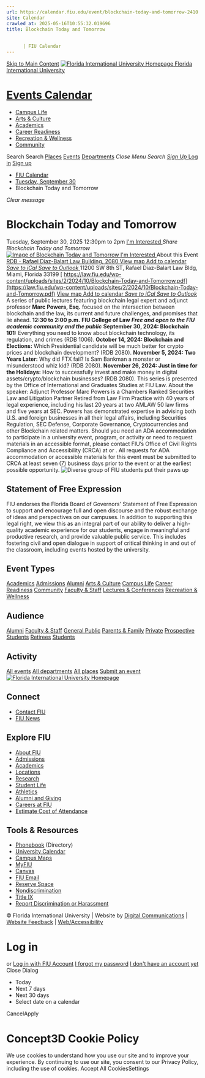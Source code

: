 ```yaml
---
url: https://calendar.fiu.edu/event/blockchain-today-and-tomorrow-2410
site: Calendar
crawled_at: 2025-05-16T10:55:32.019696
title: Blockchain Today and Tomorrow
    
    
      | FIU Calendar
---
```


[Skip to Main Content](https://calendar.fiu.edu/event/blockchain-today-and-tomorrow-2410#main-content)
[![Florida International University Homepage](https://digicdn.fiu.edu/core/_assets/images/logo-top.png) Florida International University](https://www.fiu.edu)
# [Events Calendar ](https://calendar.fiu.edu/)
  * [Campus Life](https://calendar.fiu.edu/calendar?event_types%5B%5D=127595)
  * [Arts & Culture](https://calendar.fiu.edu/calendar?event_types%5B%5D=127590)
  * [Academics](https://calendar.fiu.edu/calendar?event_types%5B%5D=127582)
  * [Career Readiness](https://calendar.fiu.edu/calendar?event_types%5B%5D=127584)
  * [Recreation & Wellness](https://calendar.fiu.edu/calendar?event_types%5B%5D=127603)
  * [Community](https://calendar.fiu.edu/calendar?event_types%5B%5D=127601)


Search Search
[Places](https://calendar.fiu.edu/search/places) [Events](https://calendar.fiu.edu/calendar) [Departments](https://calendar.fiu.edu/search/departments)
_Close Menu_
_Search_ [ _Sign Up_ ](https://calendar.fiu.edu/signup)
[Log in](https://calendar.fiu.edu/auth/shib_login?previous_url=https%3A%2F%2Fcalendar.fiu.edu%2Fevent%2Fblockchain-today-and-tomorrow-2410) [Sign up](https://calendar.fiu.edu/signup)
  * [FIU Calendar](https://calendar.fiu.edu/)
  * [Tuesday, September 30](https://calendar.fiu.edu/calendar/day/2025/9/30)
  * Blockchain Today and Tomorrow


_Clear message_
# Blockchain Today and Tomorrow
Tuesday, September 30, 2025 12:30pm to 2pm 
[ I'm Interested ](https://calendar.fiu.edu/event/47665514511487/confirm?return=https%3A%2F%2Fcalendar.fiu.edu%2Fevent%2Fblockchain-today-and-tomorrow-2410)
_Share Blockchain Today and Tomorrow_
[ ![Image of Blockchain Today and Tomorrow](https://localist-images.azureedge.net/photos/624058/card/6f3567bdf86c604e2edfd1647e49fb40d47088d6.jpg) ](https://calendar.fiu.edu/photo/624058)
[ I'm Interested ](https://calendar.fiu.edu/event/47665514511487/confirm?return=https%3A%2F%2Fcalendar.fiu.edu%2Fevent%2Fblockchain-today-and-tomorrow-2410)
About this Event
[ RDB - Rafael Diaz-Balart Law Building, 2080 ](https://calendar.fiu.edu/rdb) [View map ](https://calendar.fiu.edu/event/blockchain-today-and-tomorrow-2410#about_map)
[Add to calendar ](https://calendar.fiu.edu/event/blockchain-today-and-tomorrow-2410)
[ _Save to iCal_ ](https://calendar.fiu.edu/event/blockchain-today-and-tomorrow-2410.ics "Save to iCal") [ _Save to Outlook_ ](https://calendar.fiu.edu/event/blockchain-today-and-tomorrow-2410.ics "Save to Outlook")
11200 SW 8th ST, Rafael Diaz-Balart Law Bldg, Miami, Florida 33199
[ https://law.fiu.edu/wp-content/uploads/sites/2/2024/10/Blockchain-Today-and-Tomorrow.pdf](https://law.fiu.edu/wp-content/uploads/sites/2/2024/10/Blockchain-Today-and-Tomorrow.pdf)
[View map ](https://calendar.fiu.edu/event/blockchain-today-and-tomorrow-2410#about_map)
[Add to calendar ](https://calendar.fiu.edu/event/blockchain-today-and-tomorrow-2410)
[ _Save to iCal_ ](https://calendar.fiu.edu/event/blockchain-today-and-tomorrow-2410.ics "Save to iCal") [ _Save to Outlook_ ](https://calendar.fiu.edu/event/blockchain-today-and-tomorrow-2410.ics "Save to Outlook")
A series of public lectures featuring blockchain legal expert and adjunct professor **Marc Powers, Esq.** focused on the intersection between blockchain and the law, its current and future challenges, and promises that lie ahead. 
**12:30 to 2:00 p.m.**
**FIU College of Law**
**_Free and open to the FIU academic community and the public_**
**September 30, 2024: Blockchain 101:** Everything you need to know about blockchain technology, its regulation, and crimes (RDB 1006). 
**October 14, 2024: Blockchain and Elections:** Which Presidential candidate will be much better for crypto prices and blockchain development? (RDB 2080). 
**November 5, 2024: Two Years Later:** Why did FTX fail? Is Sam Bankman a monster or misunderstood whiz kid? (RDB 2080). 
**November 26, 2024: Just in time for the Holidays:** How to successfully invest and make money in digital assets/crypto/blockchain businesses? (RDB 2080). 
This series is presented by the Office of International and Graduates Studies at FIU Law. 
About the speaker: Adjunct Professor Marc Powers is a Chambers Ranked Securities Law and Litigation Partner Retired from Law Firm Practice with 40 years of legal experience, including his last 20 years at two AMLAW 50 law firms and five years at SEC. Powers has demonstrated expertise in advising both U.S. and foreign businesses in all their legal affairs, including Securities Regulation, SEC Defense, Corporate Governance, Cryptocurrencies and other Blockchain related matters. 
Should you need an ADA accommodation to participate in a university event, program, or activity or need to request materials in an accessible format, please contact FIU’s Office of Civil Rights Compliance and Accessibility (CRCA) at or . All requests for ADA accommodation or accessible materials for this event must be submitted to CRCA at least seven (7) business days prior to the event or at the earliest possible opportunity. 
![Diverse group of FIU students put their paws up](https://www.fiu.edu/_assets/images/thumbnail-students-paw.jpg)
## Statement of Free Expression
FIU endorses the Florida Board of Governors' Statement of Free Expression to support and encourage full and open discourse and the robust exchange of ideas and perspectives on our campuses. In addition to supporting this legal right, we view this as an integral part of our ability to deliver a high-quality academic experience for our students, engage in meaningful and productive research, and provide valuable public service. This includes fostering civil and open dialogue in support of critical thinking in and out of the classroom, including events hosted by the university.
## Event Types
[Academics](https://calendar.fiu.edu/calendar?event_types%5B%5D=127582)
[Admissions](https://calendar.fiu.edu/calendar?event_types%5B%5D=127583)
[Alumni](https://calendar.fiu.edu/calendar?event_types%5B%5D=127589)
[Arts & Culture](https://calendar.fiu.edu/calendar?event_types%5B%5D=127590)
[Campus Life](https://calendar.fiu.edu/calendar?event_types%5B%5D=127595)
[Career Readiness](https://calendar.fiu.edu/calendar?event_types%5B%5D=127584)
[Community](https://calendar.fiu.edu/calendar?event_types%5B%5D=127601)
[Faculty & Staff](https://calendar.fiu.edu/calendar?event_types%5B%5D=127602)
[Lectures & Conferences](https://calendar.fiu.edu/calendar?event_types%5B%5D=127587)
[Recreation & Wellness](https://calendar.fiu.edu/calendar?event_types%5B%5D=127603)
## Audience
[Alumni](https://calendar.fiu.edu/calendar?event_types%5B%5D=121721)
[Faculty & Staff](https://calendar.fiu.edu/calendar?event_types%5B%5D=121720)
[General Public](https://calendar.fiu.edu/calendar?event_types%5B%5D=121722)
[Parents & Family](https://calendar.fiu.edu/calendar?event_types%5B%5D=36918157286658)
[Private](https://calendar.fiu.edu/calendar?event_types%5B%5D=129753)
[Prospective Students](https://calendar.fiu.edu/calendar?event_types%5B%5D=121723)
[Retirees](https://calendar.fiu.edu/calendar?event_types%5B%5D=37290279036119)
[Students](https://calendar.fiu.edu/calendar?event_types%5B%5D=121719)
## Activity
[All events](https://calendar.fiu.edu/search?what=events)
[All departments](https://calendar.fiu.edu/search/departments)
[All places](https://calendar.fiu.edu/search?what=places)
[Submit an event](https://calendar.fiu.edu/admin/events/new/basic-information)
[ ![Florida International University Homepage](https://digicdn.fiu.edu/core/_assets/images/footer-logo.svg) ](https://www.fiu.edu/)
## Connect
  * [Contact FIU](https://www.fiu.edu/about/contact-us/index.html)
  * [FIU News](https://news.fiu.edu/)


## Explore FIU
  * [About FIU](https://www.fiu.edu/about/index.html)
  * [Admissions](https://www.fiu.edu/admissions/index.html)
  * [Academics](https://www.fiu.edu/academics/index.html)
  * [Locations](https://www.fiu.edu/locations/index.html)
  * [Research](https://www.fiu.edu/research/index.html)
  * [Student Life](https://www.fiu.edu/student-life/index.html)
  * [Athletics](https://www.fiu.edu/athletics/index.html)
  * [Alumni and Giving](https://www.fiu.edu/alumni-and-giving/index.html)
  * [Careers at FIU](https://hr.fiu.edu/careers/)
  * [Estimate Cost of Attendance](https://onestop.fiu.edu/finances/estimate-your-costs/)


## Tools & Resources
  * [Phonebook](https://phonebook.fiu.edu) (Directory)
  * [University Calendar](https://calendar.fiu.edu/)
  * [Campus Maps](https://campusmaps.fiu.edu/)
  * [MyFIU](https://my.fiu.edu/)
  * [Canvas](https://canvas.fiu.edu)
  * [FIU Email](http://mail.fiu.edu/)
  * [Reserve Space](https://reservespace.fiu.edu/make-reservation/)
  * [Nondiscrimination](https://ace.fiu.edu/civil-rights-and-accessibility/harassment-and-discrimination/)
  * [Title IX](https://ace.fiu.edu/title-ix/)
  * [Report Discrimination or Harassment](https://report.fiu.edu/)


© Florida International University  | Website by [Digital Communications](https://stratcomm.fiu.edu/digital-print/websites/) | [Website Feedback](https://webforms.fiu.edu/view.php?id=370774&element_5=https://calendar.fiu.edu/https://calendar.fiu.edu/) | [Web/Accessibility](https://accessibility.fiu.edu/)
# Log in
or
[Log in with FIU Account](https://calendar.fiu.edu/auth/shib_login?previous_url=https%3A%2F%2Fcalendar.fiu.edu%2Fevent%2Fblockchain-today-and-tomorrow-2410)
[I forgot my password](https://calendar.fiu.edu/auth/forgot) [I don't have an account yet](https://calendar.fiu.edu/signup)
Close Dialog
  * Today
  * Next 7 days
  * Next 30 days
  * Select date on a calendar


CancelApply
# Concept3D Cookie Policy
We use cookies to understand how you use our site and to improve your experience. By continuing to use our site, you consent to our Privacy Policy, including the use of cookies. 
Accept All CookiesSettings
